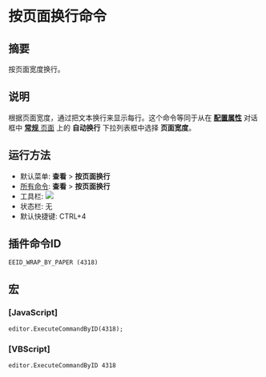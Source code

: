 # 按页面换行命令

## 摘要

按页面宽度换行。

## 说明

根据页面宽度，通过把文本换行来显示每行。这个命令等同于从在 **[配置属性](../../dlg/properties/index)** 对话框中 [**常规** 页面](../../dlg/properties/general/index) 上的 **自动换行** 下拉列表框中选择 **页面宽度**。

## 运行方法

- 默认菜单: **查看** \> **按页面换行**
- [所有命令](../tools/all_commands): **查看** >
**按页面换行**
- 工具栏: ![](../../images/wrapbypage..png)
- 状态栏: 无
- 默认快捷键: CTRL+4

## 插件命令ID

```
EEID_WRAP_BY_PAPER (4318)
```

## 宏

### \[JavaScript\]

```
editor.ExecuteCommandByID(4318);
```

### \[VBScript\]

```
editor.ExecuteCommandByID 4318
```
